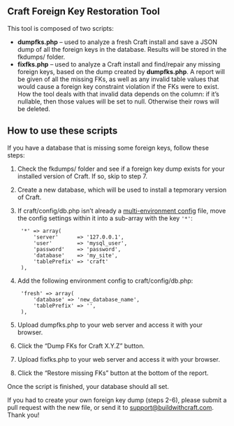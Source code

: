 Craft Foreign Key Restoration Tool
----------------------------------

This tool is composed of two scripts:

* **dumpfks.php** – used to analyze a fresh Craft install and save a JSON dump
  of all the foreign keys in the database. Results will be stored in the
  fkdumps/ folder.
* **fixfks.php** – used to analyze a Craft install and find/repair any missing
  foreign keys, based on the dump created by **dumpfks.php**. A report will be
  given of all the missing FKs, as well as any invalid table values that would
  cause a foreign key constraint violation if the FKs were to exist. How the
  tool deals with that invalid data depends on the column: if it’s nullable,
  then those values will be set to null. Otherwise their rows will be deleted.

## How to use these scripts

If you have a database that is missing some foreign keys, follow these steps:

1. Check the fkdumps/ folder and see if a foreign key dump exists for your
   installed version of Craft. If so, skip to step 7.
2. Create a new database, which will be used to install a tepmorary version of
   Craft.
3. If craft/config/db.php isn’t already a [multi-environment config] file, move
   the config settings within it into a sub-array with the key `'*'`:

        '*' => array(
            'server'      => '127.0.0.1',
            'user'        => 'mysql_user',
            'password'    => 'password',
            'database'    => 'my_site',
            'tablePrefix' => 'craft'
        ),

4. Add the following environment config to craft/config/db.php:

        'fresh' => array(
            'database' => 'new_database_name',
            'tablePrefix' => '',
        ),

5. Upload dumpfks.php to your web server and access it with your browser.
6. Click the “Dump FKs for Craft X.Y.Z” button.
7. Upload fixfks.php to your web server and access it with your browser.
8. Click the “Restore missing FKs” button at the bottom of the report.

Once the script is finished, your database should all set.

If you had to create your own foreign key dump (steps 2-6), please submit a pull
request with the new file, or send it to support@buildwithcraft.com. Thank you!

[multi-environment config]: http://buildwithcraft.com/docs/multi-environment-configs